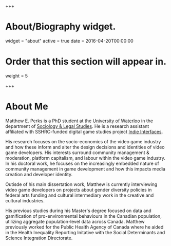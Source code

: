 +++
# About/Biography widget.
widget = "about"
active = true
date = 2016-04-20T00:00:00

# Order that this section will appear in.
weight = 5

+++

# About Me

Matthew E. Perks is a PhD student at the [University of Waterloo](https://uwaterloo.ca/) in the department of [Sociology & Legal Studies](https://uwaterloo.ca/sociology-and-legal-studies/). He is a research assistant affiliated with SSHRC-funded digital game studies project [Indie Interfaces](https://www.indieinterfaces.com/).

His research focuses on the socio-economics of the video game industry and how these inform and alter the design decisions and identities of video game developers. His interests surround community management & moderation, platform capitalism, and labour within the video game industry. In his doctoral work, he focuses on the increasingly embedded nature of community management in game development and how this impacts media creation and developer identity.

Outisde of his main dissertation work, Matthew is currently interviewing video game developers on projects about gender diversity policies in federal arts funding and cultural intermediary work in the creative and cultural industries.

His previous studies during his Master's degree focused on data and gamification of pro-environmental behaviours in the Canadian population, utilizing aggregate population-level data across Canada. Matthew previously worked for the Public Health Agency of Canada where he aided in the Health Inequality Reporting Initative with the Social Determinants and Science Integration Directorate.
